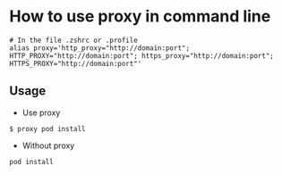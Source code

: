 # How to use proxy in command line

```shell
# In the file .zshrc or .profile
alias proxy='http_proxy="http://domain:port"; HTTP_PROXY="http://domain:port"; https_proxy="http://domain:port"; HTTPS_PROXY="http://domain:port"'
```

## Usage

* Use proxy

```shell
$ proxy pod install
```

* Without proxy

```shell
pod install
```
